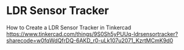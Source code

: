 # LDR Sensor Tracker

How to Create a LDR Sensor Tracker in Tinkercad  
https://www.tinkercad.com/things/9S0Sh5yPUUq-ldrsensortracker?sharecode=w0fqWdQfrDQ-6AKD_r0-uLk107u2071_KzrtMCmK9d0
